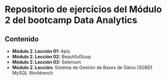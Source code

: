 # Repositorio de ejercicios del Módulo 2 del bootcamp Data Analytics

## Contenido

- **Módulo 2. Lección 01:** Apis
- **Módulo 2. Lección 02:** BeautifulSoup
- **Módulo 2. Lección 03:** Selenium
- **Módulo 2. Lección:** Sistema de Gestión de Bases de Datos (SGBD) MySQL Workbench
